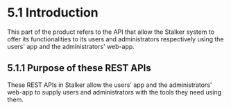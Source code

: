 # 5.1 Introduction
This part of the product refers to the API that allow the Stalker system to offer its functionalities to its users and administrators respectively using the users' app and the administrators' web-app.

## 5.1.1 Purpose of these REST APIs
These REST APIs in Stalker allow the users' app and the administrators' web-app to supply users and administrators with the tools they need using them.